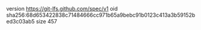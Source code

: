 version https://git-lfs.github.com/spec/v1
oid sha256:68d653422838c71484666cc971b65a9bebc91b0123c413a3b59152bed3c03ab5
size 457
